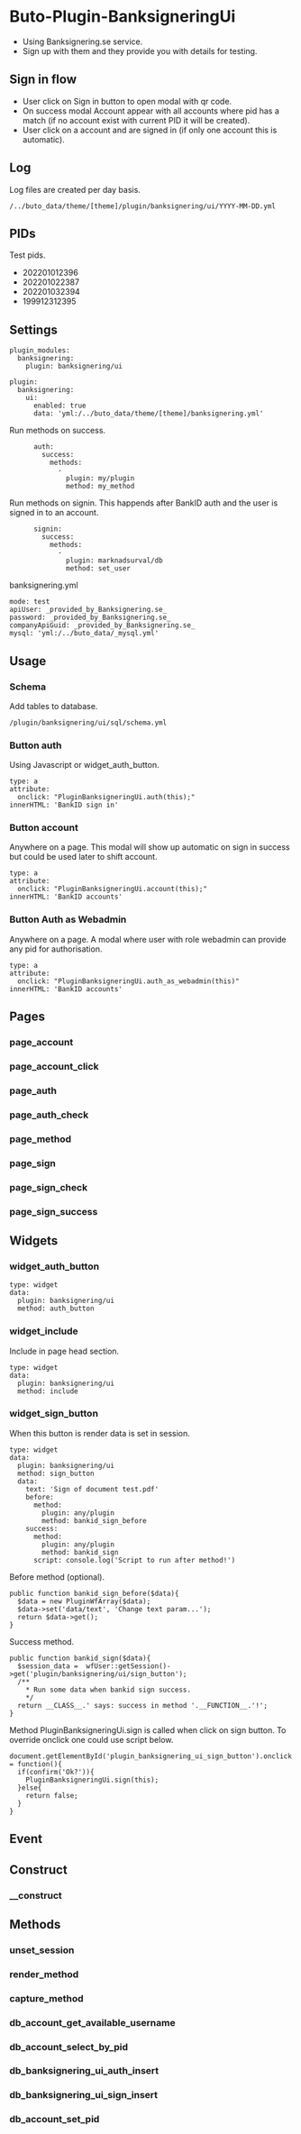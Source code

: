 # Buto-Plugin-BanksigneringUi

<ul>
<li>Using Banksignering.se service.</li>
<li>Sign up with them and they provide you with details for testing.</li>
</ul>

<a name="key_0"></a>

## Sign in flow

<ul>
<li>User click on Sign in button to open modal with qr code.</li>
<li>On success modal Account appear with all accounts where pid has a match (if no account exist with current PID it will be created).</li>
<li>User click on a account and are signed in (if only one account this is automatic).</li>
</ul>

<a name="key_1"></a>

## Log

<p>Log files are created per day basis.</p>
<pre><code>/../buto_data/theme/[theme]/plugin/banksignering/ui/YYYY-MM-DD.yml</code></pre>

<a name="key_2"></a>

## PIDs

<p>Test pids.</p>
<ul>
<li>202201012396</li>
<li>202201022387</li>
<li>202201032394</li>
<li>199912312395</li>
</ul>

<a name="key_3"></a>

## Settings

<pre><code>plugin_modules:
  banksignering:
    plugin: banksignering/ui</code></pre>
<pre><code>plugin:
  banksignering:
    ui:
      enabled: true
      data: 'yml:/../buto_data/theme/[theme]/banksignering.yml'</code></pre>
<p>Run methods on success.</p>
<pre><code>      auth:
        success:
          methods:
            -
              plugin: my/plugin
              method: my_method</code></pre>
<p>Run methods on signin.
This happends after BankID auth and the user is signed in to an account.</p>
<pre><code>      signin:
        success:
          methods:
            -
              plugin: marknadsurval/db
              method: set_user</code></pre>
<p>banksignering.yml</p>
<pre><code>mode: test
apiUser: _provided_by_Banksignering.se_
password: _provided_by_Banksignering.se_
companyApiGuid: _provided_by_Banksignering.se_
mysql: 'yml:/../buto_data/_mysql.yml'</code></pre>

<a name="key_4"></a>

## Usage



<a name="key_4_0"></a>

### Schema

<p>Add tables to database.</p>
<pre><code>/plugin/banksignering/ui/sql/schema.yml</code></pre>

<a name="key_4_1"></a>

### Button auth

<p>Using Javascript or widget_auth_button.</p>
<pre><code>type: a
attribute:
  onclick: "PluginBanksigneringUi.auth(this);"
innerHTML: 'BankID sign in'</code></pre>

<a name="key_4_2"></a>

### Button account

<p>Anywhere on a page. This modal will show up automatic on sign in success but could be used later to shift account.</p>
<pre><code>type: a
attribute:
  onclick: "PluginBanksigneringUi.account(this);"
innerHTML: 'BankID accounts'</code></pre>

<a name="key_4_3"></a>

### Button Auth as Webadmin

<p>Anywhere on a page. A modal where user with role webadmin can provide any pid for authorisation.</p>
<pre><code>type: a
attribute:
  onclick: "PluginBanksigneringUi.auth_as_webadmin(this)"
innerHTML: 'BankID accounts'</code></pre>

<a name="key_5"></a>

## Pages



<a name="key_5_0"></a>

### page_account



<a name="key_5_1"></a>

### page_account_click



<a name="key_5_2"></a>

### page_auth



<a name="key_5_3"></a>

### page_auth_check



<a name="key_5_4"></a>

### page_method



<a name="key_5_5"></a>

### page_sign



<a name="key_5_6"></a>

### page_sign_check



<a name="key_5_7"></a>

### page_sign_success



<a name="key_6"></a>

## Widgets



<a name="key_6_0"></a>

### widget_auth_button

<pre><code>type: widget
data:
  plugin: banksignering/ui
  method: auth_button</code></pre>

<a name="key_6_1"></a>

### widget_include

<p>Include in page head section.</p>
<pre><code>type: widget
data:
  plugin: banksignering/ui
  method: include          </code></pre>

<a name="key_6_2"></a>

### widget_sign_button

<p>When this button is render data is set in session.</p>
<pre><code>type: widget
data:
  plugin: banksignering/ui
  method: sign_button
  data:
    text: 'Sign of document test.pdf'
    before:
      method:
        plugin: any/plugin
        method: bankid_sign_before
    success:
      method:
        plugin: any/plugin
        method: bankid_sign
      script: console.log('Script to run after method!')</code></pre>
<p>Before method (optional).</p>
<pre><code>public function bankid_sign_before($data){
  $data = new PluginWfArray($data);
  $data-&gt;set('data/text', 'Change text param...');
  return $data-&gt;get();
}</code></pre>
<p>Success method.</p>
<pre><code>public function bankid_sign($data){
  $session_data =  wfUser::getSession()-&gt;get('plugin/banksignering/ui/sign_button');
  /**
    * Run some data when bankid sign success.
    */
  return __CLASS__.' says: success in method '.__FUNCTION__.'!';
}</code></pre>
<p>Method PluginBanksigneringUi.sign is called when click on sign button. To override onclick one could use script below.</p>
<pre><code>document.getElementById('plugin_banksignering_ui_sign_button').onclick = function(){
  if(confirm('Ok?')){
    PluginBanksigneringUi.sign(this);
  }else{
    return false;
  }
}</code></pre>

<a name="key_7"></a>

## Event



<a name="key_8"></a>

## Construct



<a name="key_8_0"></a>

### __construct



<a name="key_9"></a>

## Methods



<a name="key_9_0"></a>

### unset_session



<a name="key_9_1"></a>

### render_method



<a name="key_9_2"></a>

### capture_method



<a name="key_9_3"></a>

### db_account_get_available_username



<a name="key_9_4"></a>

### db_account_select_by_pid



<a name="key_9_5"></a>

### db_banksignering_ui_auth_insert



<a name="key_9_6"></a>

### db_banksignering_ui_sign_insert



<a name="key_9_7"></a>

### db_account_set_pid



